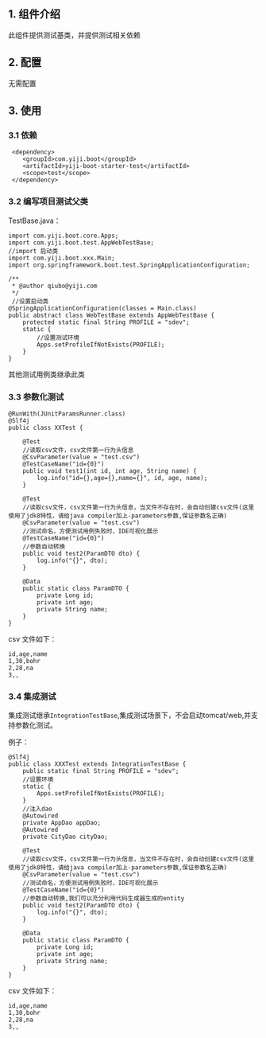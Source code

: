 ## 1. 组件介绍
此组件提供测试基类，并提供测试相关依赖

## 2. 配置

无需配置

## 3. 使用

### 3.1 依赖
    
     <dependency>
        <groupId>com.yiji.boot</groupId>
        <artifactId>yiji-boot-starter-test</artifactId>
        <scope>test</scope>
     </dependency>
            
### 3.2 编写项目测试父类

TestBase.java：

    import com.yiji.boot.core.Apps;
    import com.yiji.boot.test.AppWebTestBase;
    //import 启动类
    import com.yiji.boot.xxx.Main;
    import org.springframework.boot.test.SpringApplicationConfiguration;
    
    /**
     * @author qiubo@yiji.com
     */
     //设置启动类
    @SpringApplicationConfiguration(classes = Main.class)
    public abstract class WebTestBase extends AppWebTestBase {
    	protected static final String PROFILE = "sdev";
    	static {
    	    //设置测试环境
    		Apps.setProfileIfNotExists(PROFILE);
    	}
    }
    
其他测试用例类继承此类

### 3.3 参数化测试


    @RunWith(JUnitParamsRunner.class)
    @Slf4j
    public class XXTest {

    	@Test
    	//读取csv文件，csv文件第一行为头信息
    	@CsvParameter(value = "test.csv")
    	@TestCaseName("id={0}")
    	public void test1(int id, int age, String name) {
    		log.info("id={},age={},name={}", id, age, name);
    	}

	    @Test
    	//读取csv文件，csv文件第一行为头信息，当文件不存在时，会自动创建csv文件(这里使用了jdk8特性，请给java compiler加上-parameters参数,保证参数名正确)
    	@CsvParameter(value = "test.csv")
    	//测试命名，方便测试用例失败时，IDE可视化展示
    	@TestCaseName("id={0}")
    	//参数自动转换
    	public void test2(ParamDTO dto) {
    		log.info("{}", dto);
    	}

    	@Data
    	public static class ParamDTO {
    		private Long id;
    		private int age;
    		private String name;
    	}
    }


 csv 文件如下：

    id,age,name
    1,30,bohr
    2,28,na
    3,,


### 3.4 集成测试

集成测试继承`IntegrationTestBase`,集成测试场景下，不会启动tomcat/web,并支持参数化测试。

例子：


    @Slf4j
    public class XXXTest extends IntegrationTestBase {
    	public static final String PROFILE = "sdev";
        //设置环境
    	static {
    		Apps.setProfileIfNotExists(PROFILE);
    	}
    	//注入dao
    	@Autowired
    	private AppDao appDao;
    	@Autowired
    	private CityDao cityDao;

    	@Test
    	//读取csv文件，csv文件第一行为头信息，当文件不存在时，会自动创建csv文件(这里使用了jdk8特性，请给java compiler加上-parameters参数,保证参数名正确)
    	@CsvParameter(value = "test.csv")
    	//测试命名，方便测试用例失败时，IDE可视化展示
    	@TestCaseName("id={0}")
    	//参数自动转换,我们可以充分利用代码生成器生成的entity
    	public void test2(ParamDTO dto) {
    		log.info("{}", dto);
    	}

    	@Data
    	public static class ParamDTO {
    		private Long id;
    		private int age;
    		private String name;
    	}
    }

  csv 文件如下：

    id,age,name
    1,30,bohr
    2,28,na
    3,,